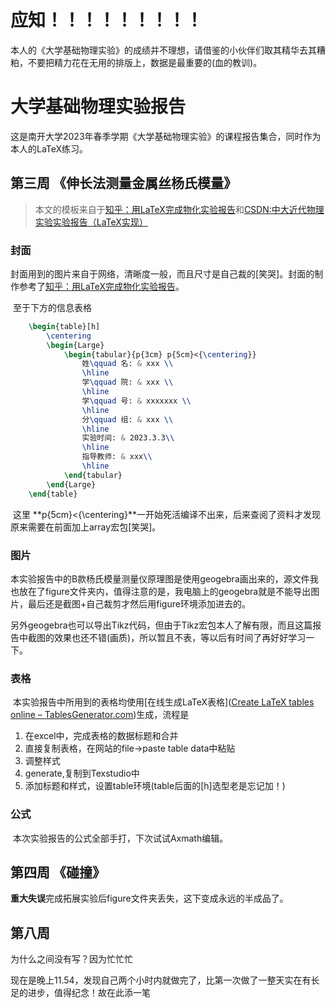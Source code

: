 # 应知！！！！！！！！！
本人的《大学基础物理实验》的成绩并不理想，请借鉴的小伙伴们取其精华去其糟粕，不要把精力花在无用的排版上，数据是最重要的(血的教训)。

# 大学基础物理实验报告

这是南开大学2023年春季学期《大学基础物理实验》的课程报告集合，同时作为本人的LaTeX练习。

## 第三周 《伸长法测量金属丝杨氏模量》

> 本文的模板来自于[知乎：用LaTeX完成物化实验报告](https://zhuanlan.zhihu.com/p/31311327)和[CSDN:中大近代物理实验实验报告（LaTeX实现）](https://blog.csdn.net/m0_49180353/article/details/122735113)

### 封面

​		封面用到的图片来自于网络，清晰度一般，而且尺寸是自己裁的[笑哭]。封面的制作参考了[知乎：用LaTeX完成物化实验报告](https://zhuanlan.zhihu.com/p/31311327)。

​		至于下方的信息表格

```latex
	\begin{table}[h] 
		\centering	
		\begin{Large} 
			\begin{tabular}{p{3cm} p{5cm}<{\centering}}
				姓\qquad 名: & xxx \\
				\hline
				学\qquad 院: & xxx \\
				\hline
				学\qquad 号: & xxxxxxx \\
				\hline
				分\qquad 组: & xxx \\
				\hline
				实验时间: & 2023.3.3\\
				\hline
				指导教师: & xxx\\
				\hline
			\end{tabular}
		\end{Large}
	\end{table}
```

​		这里 **p{5cm}<{\centering}**一开始死活编译不出来，后来查阅了资料才发现原来需要在前面加上array宏包[笑哭]。

### 图片

​		本实验报告中的B款杨氏模量测量仪原理图是使用geogebra画出来的，源文件我也放在了figure文件夹内，值得注意的是，我电脑上的geogebra就是不能导出图片，最后还是截图+自己裁剪才然后用figure环境添加进去的。

​		另外geogebra也可以导出Tikz代码，但由于Tikz宏包本人了解有限，而且这篇报告中截图的效果也还不错(画质)，所以暂且不表，等以后有时间了再好好学习一下。

### 表格

​		本实验报告中所用到的表格均使用[在线生成LaTeX表格]([Create LaTeX tables online – TablesGenerator.com](https://www.tablesgenerator.com/))生成，流程是

1. 在excel中，完成表格的数据标题和合并
2. 直接复制表格，在网站的file->paste table data中粘贴
3. 调整样式
4. generate,复制到Texstudio中
5. 添加标题和样式，设置table环境(table后面的[h]选型老是忘记加！)

### 公式

​	本次实验报告的公式全部手打，下次试试Axmath编辑。

## 第四周 《碰撞》
**重大失误**完成拓展实验后figure文件夹丢失，这下变成永远的半成品了。



## 第八周

为什么之间没有写？因为忙忙忙

现在是晚上11.54，发现自己两个小时内就做完了，比第一次做了一整天实在有长足的进步，值得纪念！故在此添一笔
